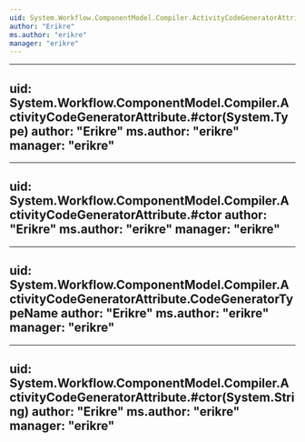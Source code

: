 ```yaml
---
uid: System.Workflow.ComponentModel.Compiler.ActivityCodeGeneratorAttribute
author: "Erikre"
ms.author: "erikre"
manager: "erikre"
---
```


---
uid: System.Workflow.ComponentModel.Compiler.ActivityCodeGeneratorAttribute.#ctor(System.Type)
author: "Erikre"
ms.author: "erikre"
manager: "erikre"
---

---
uid: System.Workflow.ComponentModel.Compiler.ActivityCodeGeneratorAttribute.#ctor
author: "Erikre"
ms.author: "erikre"
manager: "erikre"
---

---
uid: System.Workflow.ComponentModel.Compiler.ActivityCodeGeneratorAttribute.CodeGeneratorTypeName
author: "Erikre"
ms.author: "erikre"
manager: "erikre"
---

---
uid: System.Workflow.ComponentModel.Compiler.ActivityCodeGeneratorAttribute.#ctor(System.String)
author: "Erikre"
ms.author: "erikre"
manager: "erikre"
---
